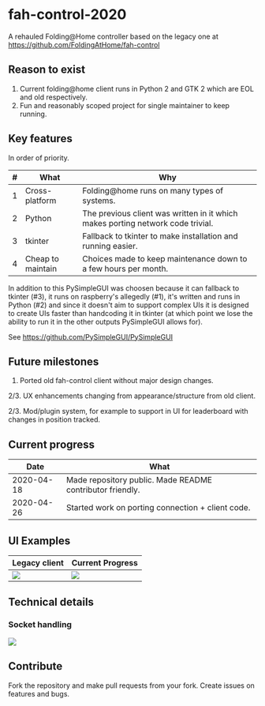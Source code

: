# fah-control-2020
A rehauled Folding@Home controller based on the legacy one at https://github.com/FoldingAtHome/fah-control

## Reason to exist
1. Current folding@home client runs in Python 2 and GTK 2 which are EOL and old respectively.
2. Fun and reasonably scoped project for single maintainer to keep running.

## Key features
In order of priority.

| # | What | Why |
| - | ---- | --- |
| 1 | Cross-platform | Folding@home runs on many types of systems.
| 2 | Python | The previous client was written in it which makes porting network code trivial.
| 3 | tkinter | Fallback to tkinter to make installation and running easier.
| 4 | Cheap to maintain | Choices made to keep maintenance down to a few hours per month.

In addition to this PySimpleGUI was choosen because it can fallback to tkinter (#3), it runs on raspberry's allegedly (#1), it's written and runs in Python (#2) and since it doesn't aim to support complex UIs it is designed to create UIs faster than handcoding it in tkinter (at which point we lose the ability to run it in the other outputs PySimpleGUI allows for).

See https://github.com/PySimpleGUI/PySimpleGUI

## Future milestones
1. Ported old fah-control client without major design changes.

2/3. UX enhancements changing from appearance/structure from old client.

2/3. Mod/plugin system, for example to support in UI for leaderboard with changes in position tracked.

## Current progress
| Date | What |
| ---- | ---- |
| 2020-04-18 | Made repository public. Made README contributor friendly. |
| 2020-04-26 | Started work on porting connection + client code. |

## UI Examples
| Legacy client | Current Progress |
| ------------- | ---------------- |
| ![](https://i.imgur.com/TGUL3Hh.png) | ![](https://i.imgur.com/DauJXR3.png) |


## Technical details

### Socket handling
![](https://i.imgur.com/nmpgXTG.png)



## Contribute

Fork the repository and make pull requests from your fork. Create issues on features and bugs.
